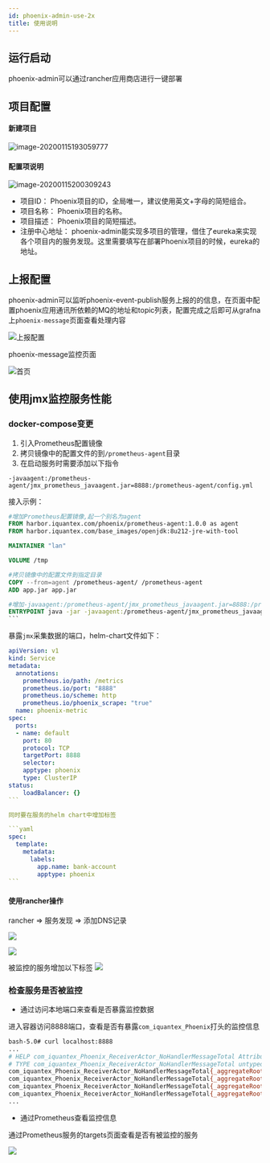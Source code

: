 ```yaml
---
id: phoenix-admin-use-2x
title: 使用说明
---
```

## 运行启动
phoenix-admin可以通过rancher应用商店进行一键部署

##  项目配置
#### 新建项目
![image-20200115193059777](../../assets/phoenix2.x/phoenix-admin/005.png)
#### 配置项说明
![image-20200115200309243](../../assets/phoenix2.x/phoenix-admin/002.png)
   * 项目ID：
     Phoenix项目的ID，全局唯一，建议使用英文+字母的简短组合。
   * 项目名称：
     Phoenix项目的名称。
   * 项目描述：
     Phoenix项目的简短描述。
   * 注册中心地址：
     phoenix-admin能实现多项目的管理，借住了eureka来实现各个项目内的服务发现。这里需要填写在部署Phoenix项目的时候，eureka的地址。

## 上报配置
phoenix-admin可以监听phoenix-event-publish服务上报的的信息，在页面中配置phoenix应用通讯所依赖的MQ的地址和topic列表，配置完成之后即可从grafna上`phoenix-message`页面查看处理内容

![上报配置](../../assets/phoenix2.x/phoenix-admin/026.png)

phoenix-message监控页面

![首页](../../assets/phoenix2.x/phoenix-admin/010.png)



## 使用jmx监控服务性能


### docker-compose变更

1. 引入Prometheus配置镜像
2. 拷贝镜像中的配置文件的到`/prometheus-agent`目录
3. 在启动服务时需要添加以下指令

`-javaagent:/prometheus-agent/jmx_prometheus_javaagent.jar=8888:/prometheus-agent/config.yml`

接入示例：

```dockerfile
#增加Prometheus配置镜像,起一个别名为agent
FROM harbor.iquantex.com/phoenix/prometheus-agent:1.0.0 as agent
FROM harbor.iquantex.com/base_images/openjdk:8u212-jre-with-tool

MAINTAINER "lan"

VOLUME /tmp

#拷贝镜像中的配置文件到指定目录
COPY --from=agent /prometheus-agent/ /prometheus-agent
ADD app.jar app.jar

#增加-javaagent:/prometheus-agent/jmx_prometheus_javaagent.jar=8888:/prometheus-agent/config.yml
ENTRYPOINT java -jar -javaagent:/prometheus-agent/jmx_prometheus_javaagent.jar=8888:/prometheus-agent/config.yml ${JAVA_OPTS} -XX:+UseConcMarkSweepGC -XX:+UseContainerSupport -XX:InitialRAMPercentage=75.0 -XX:MinRAMPercentage=75.0 -XX:MaxRAMPercentage=75.0  -XshowSettings:vm /app.jar
​```
```


暴露`jmx`采集数据的端口，helm-chart文件如下：

```yaml
apiVersion: v1
kind: Service
metadata:
  annotations:
    prometheus.io/path: /metrics
    prometheus.io/port: "8888"
    prometheus.io/scheme: http
    prometheus.io/phoenix_scrape: "true"
  name: phoenix-metric
spec:
  ports:
  - name: default
    port: 80
    protocol: TCP
    targetPort: 8888
    selector:
    apptype: phoenix
    type: ClusterIP
status:
    loadBalancer: {}
​```

同时要在服务的helm chart中增加标签

​```yaml
spec:
  template:
    metadata:
      labels:
        app.name: bank-account
        apptype: phoenix
​```
```

#### 使用rancher操作

rancher => 服务发现 => 添加DNS记录

![](../../assets/phoenix2.x/phoenix-admin/021.png)

![](../../assets/phoenix2.x/phoenix-admin/022.png)

被监控的服务增加以下标签
![](../../assets/phoenix2.x/phoenix-admin/023.png)

### 检查服务是否被监控

- 通过访问本地端口来查看是否暴露监控数据

进入容器访问8888端口，查看是否有暴露`com_iquantex_Phoenix`打头的监控信息

```bash
bash-5.0# curl localhost:8888
...
# HELP com_iquantex_Phoenix_ReceiverActor_NoHandlerMessageTotal Attribute exposed for management (com.iquantex.Phoenix<type=ReceiverActor,  aggregateRootId=kafka-9092-account-web-event-0><>NoHandlerMessageTotal)
# TYPE com_iquantex_Phoenix_ReceiverActor_NoHandlerMessageTotal untyped
com_iquantex_Phoenix_ReceiverActor_NoHandlerMessageTotal{_aggregateRootId="kafka-9092-account-web-event-0",} 0.0
com_iquantex_Phoenix_ReceiverActor_NoHandlerMessageTotal{_aggregateRootId="kafka-9092-account-server-2",} 0.0
com_iquantex_Phoenix_ReceiverActor_NoHandlerMessageTotal{_aggregateRootId="kafka-9092-account-web-event-2",} 0.0
com_iquantex_Phoenix_ReceiverActor_NoHandlerMessageTotal{_aggregateRootId="kafka-9092-account-server-0",} 0.0
...
```

- 通过Prometheus查看监控信息

通过Prometheus服务的targets页面查看是否有被监控的服务

![](../../assets/phoenix2.x/phoenix-admin/024.png)
